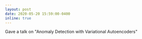 ```yaml
---
layout: post
date: 2020-05-20 15:59:00-0400
inline: true
---
```


Gave a talk on "Anomaly Detection with Variational Autoencoders"
